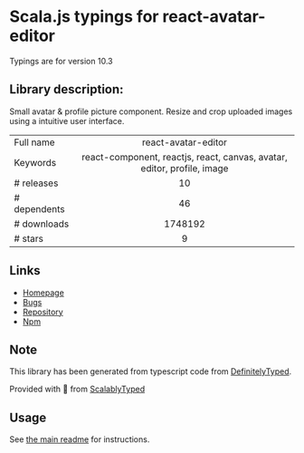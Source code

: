 
# Scala.js typings for react-avatar-editor

Typings are for version 10.3

## Library description:
Small avatar & profile picture component. Resize and crop uploaded images using a intuitive user interface.

|                    |                 |
| ------------------ | :-------------: |
| Full name          | react-avatar-editor |
| Keywords           | react-component, reactjs, react, canvas, avatar, editor, profile, image |
| # releases         | 10 |
| # dependents       | 46 |
| # downloads        | 1748192 |
| # stars            | 9 |

## Links
- [Homepage](https://github.com/mosch/react-avatar-editor#readme)
- [Bugs](https://github.com/mosch/react-avatar-editor/issues)
- [Repository](https://github.com/mosch/react-avatar-editor)
- [Npm](https://www.npmjs.com/package/react-avatar-editor)
    


## Note
This library has been generated from typescript code from [DefinitelyTyped](https://definitelytyped.org).

Provided with :purple_heart: from [ScalablyTyped](https://github.com/oyvindberg/ScalablyTyped)

## Usage
See [the main readme](../../readme.md) for instructions.


